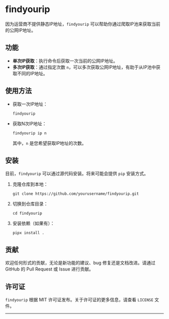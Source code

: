 # findyourip

因为运营商不提供静态IP地址，`findyourip` 可以帮助你通过爬取IP池来获取当前的公网IP地址。

## 功能

- **单次IP获取**：执行命令后获取一次当前的公网IP地址。
- **多次IP获取**：通过指定次数 `n`，可以多次获取公网IP地址，有助于从IP池中获取不同的IP地址。

## 使用方法

- 获取一次IP地址：
  
  ```
  findyourip
  ```

- 获取N次IP地址：

  ```
  findyourip ip n
  ```

  其中，`n` 是您希望获取IP地址的次数。

## 安装

目前，`findyourip` 可以通过源代码安装。将来可能会提供 `pip` 安装方式。

1. 克隆仓库到本地：

   ```
   git clone https://github.com/yourusername/findyourip.git
   ```

2. 切换到仓库目录：

   ```
   cd findyourip
   ```

3. 安装依赖（如果有）：

   ```
   pipx install .
   ```

## 贡献

欢迎任何形式的贡献，无论是新功能的建议、bug 修复还是文档改进。请通过 GitHub 的 Pull Request 或 Issue 进行贡献。

## 许可证

`findyourip` 根据 MIT 许可证发布。关于许可证的更多信息，请查看 `LICENSE` 文件。

---